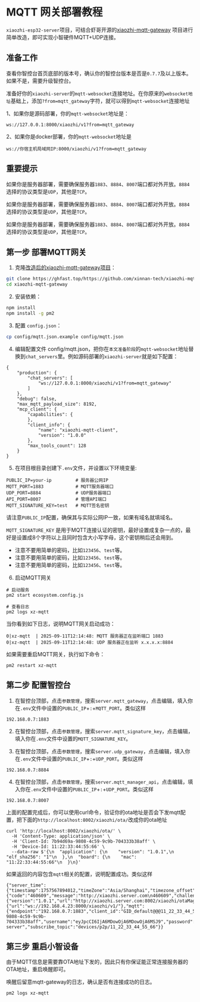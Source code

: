 # MQTT 网关部署教程

`xiaozhi-esp32-server`项目，可结合虾哥开源的[xiaozhi-mqtt-gateway](https://github.com/78/xiaozhi-mqtt-gateway) 项目进行简单改造，即可实现小智硬件MQTT+UDP连接。

## 准备工作

查看你智控台首页底部的版本号，确认你的智控台版本是否是`0.7.7`及以上版本。如果不是，需要升级智控台。

准备好你的`xiaozhi-server`的`mqtt-websocket`连接地址。在你原来的`websocket地址`基础上，添加`?from=mqtt_gateway`字符，就可以得到`mqtt-websocket`连接地址

1、如果你是源码部署，你的`mqtt-websocket`地址是：
```
ws://127.0.0.1:8000/xiaozhi/v1?from=mqtt_gateway
```

2、如果你是docker部署，你的`mqtt-websocket`地址是
```
ws://你宿主机局域网IP:8000/xiaozhi/v1?from=mqtt_gateway
```

## 重要提示

如果你是服务器部署，需要确保服务器`1883`、`8884`、`8007`端口都对外开放。`8884`选择的协议类型是`UDP`，其他是`TCP`。

如果你是服务器部署，需要确保服务器`1883`、`8884`、`8007`端口都对外开放。`8884`选择的协议类型是`UDP`，其他是`TCP`。

如果你是服务器部署，需要确保服务器`1883`、`8884`、`8007`端口都对外开放。`8884`选择的协议类型是`UDP`，其他是`TCP`。

## 第一步 部署MQTT网关

1. 克隆[改造后的xiaozhi-mqtt-gateway项目](https://github.com/xinnan-tech/xiaozhi-mqtt-gateway.git)：
```bash
git clone https://ghfast.top/https://github.com/xinnan-tech/xiaozhi-mqtt-gateway.git
cd xiaozhi-mqtt-gateway
```

2. 安装依赖：
```bash
npm install
npm install -g pm2
```

3. 配置 `config.json`：
```bash
cp config/mqtt.json.example config/mqtt.json
```

4. 编辑配置文件 config/mqtt.json，把你在`本文准备阶段`的`mqtt-websocket`地址替换到`chat_servers`里。例如源码部署的`xiaozhi-server`就是如下配置：

``` 
{
    "production": {
        "chat_servers": [
            "ws://127.0.0.1:8000/xiaozhi/v1?from=mqtt_gateway"
        ]
    },
    "debug": false,
    "max_mqtt_payload_size": 8192,
    "mcp_client": {
        "capabilities": {
        },
        "client_info": {
            "name": "xiaozhi-mqtt-client",
            "version": "1.0.0"
        },
        "max_tools_count": 128
    }
}
```
5. 在项目根目录创建下`.env`文件，并设置以下环境变量:
```
PUBLIC_IP=your-ip         # 服务器公网IP
MQTT_PORT=1883            # MQTT服务器端口
UDP_PORT=8884             # UDP服务器端口
API_PORT=8007             # 管理API端口
MQTT_SIGNATURE_KEY=test   # MQTT签名密钥
```
请注意`PUBLIC_IP`配置，确保其与实际公网IP一致，如果有域名就填域名。

`MQTT_SIGNATURE_KEY` 是用于MQTT连接认证的密钥，最好设置成复杂一点的，最好是设置成8个字符以上且同时包含大小写字母，这个密钥稍后还会用到。

- 注意不要用简单的密码，比如`123456`、`test`等。
- 注意不要用简单的密码，比如`123456`、`test`等。
- 注意不要用简单的密码，比如`123456`、`test`等。

6. 启动MQTT网关
```
# 启动服务
pm2 start ecosystem.config.js

# 查看日志
pm2 logs xz-mqtt
```

当你看到如下日志，说明MQTT网关启动成功：
```
0|xz-mqtt  | 2025-09-11T12:14:48: MQTT 服务器正在监听端口 1883
0|xz-mqtt  | 2025-09-11T12:14:48: UDP 服务器正在监听 x.x.x.x:8884
```

如果需要重启MQTT网关，执行如下命令：
```
pm2 restart xz-mqtt
```

## 第二步 配置智控台

1. 在智控台顶部，点击`参数管理`，搜索`server.mqtt_gateway`，点击编辑，填入你在`.env`文件中设置的`PUBLIC_IP`+`:`+`MQTT_PORT`。类似这样
```
192.168.0.7:1883
```
2. 在智控台顶部，点击`参数管理`，搜索`server.mqtt_signature_key`，点击编辑，填入你在`.env`文件中设置的`MQTT_SIGNATURE_KEY`。

3. 在智控台顶部，点击`参数管理`，搜索`server.udp_gateway`，点击编辑，填入你在`.env`文件中设置的`PUBLIC_IP`+`:`+`UDP_PORT`。类似这样
```
192.168.0.7:8884
```
4. 在智控台顶部，点击`参数管理`，搜索`server.mqtt_manager_api`，点击编辑，填入你在`.env`文件中设置的`PUBLIC_IP`+`:`+`UDP_PORT`。类似这样
```
192.168.0.7:8007
```

上面的配置完成后，你可以使用curl命令，验证你的ota地址是否会下发mqtt配置，把下面的`http://localhost:8002/xiaozhi/ota/`改成你的ota地址
```
curl 'http://localhost:8002/xiaozhi/ota/' \
  -H 'Content-Type: application/json' \
  -H 'Client-Id: 7b94d69a-9808-4c59-9c9b-704333b38aff' \
  -H 'Device-Id: 11:22:33:44:55:66' \
  --data-raw $'{\n  "application": {\n    "version": "1.0.1",\n    "elf_sha256": "1"\n  },\n  "board": {\n    "mac": "11:22:33:44:55:66"\n  }\n}'
```

如果返回的内容包含`mqtt`相关的配置，说明配置成功。类似这样

```
{"server_time":{"timestamp":1757567894012,"timeZone":"Asia/Shanghai","timezone_offset":480},"activation":{"code":"460609","message":"http://xiaozhi.server.com\n460609","challenge":"11:22:33:44:55:66"},"firmware":{"version":"1.0.1","url":"http://xiaozhi.server.com:8002/xiaozhi/otaMag/download/NOT_ACTIVATED_FIRMWARE_THIS_IS_A_INVALID_URL"},"websocket":{"url":"ws://192.168.4.23:8000/xiaozhi/v1/"},"mqtt":{"endpoint":"192.168.0.7:1883","client_id":"GID_default@@@11_22_33_44_55_66@@@7b94d69a-9808-4c59-9c9b-704333b38aff","username":"eyJpcCI6IjA6MDowOjA6MDowOjA6MSJ9","password":"Y8XP9xcUhVIN9OmbCHT9ETBiYNE3l3Z07Wk46wV9PE8=","publish_topic":"device-server","subscribe_topic":"devices/p2p/11_22_33_44_55_66"}}
```

## 第三步 重启小智设备
由于MQTT信息是需要靠OTA地址下发的，因此只有你保证能正常连接服务器的OTA地址，重启唤醒即可。

唤醒后留意mqtt-gateway的日志，确认是否有连接成功的日志。
```
pm2 logs xz-mqtt
```